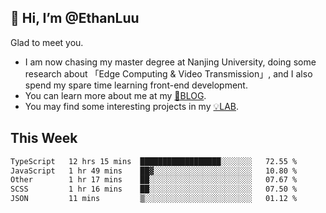 ## 👋 Hi, I’m @EthanLuu

Glad to meet you.

- I am now chasing my master degree at Nanjing University, doing some research about 「Edge Computing & Video Transmission」, and I also spend my spare time learning front-end development.
- You can learn more about me at my [📝BLOG](https://blog.ethanloo.cn).
- You may find some interesting projects in my [💡LAB](https://lab.ethanloo.cn).

## This Week
<!--START_SECTION:waka-->

```txt
TypeScript   12 hrs 15 mins  ██████████████████░░░░░░░   72.55 %
JavaScript   1 hr 49 mins    ██▓░░░░░░░░░░░░░░░░░░░░░░   10.80 %
Other        1 hr 17 mins    ██░░░░░░░░░░░░░░░░░░░░░░░   07.67 %
SCSS         1 hr 16 mins    ██░░░░░░░░░░░░░░░░░░░░░░░   07.50 %
JSON         11 mins         ▒░░░░░░░░░░░░░░░░░░░░░░░░   01.12 %
```

<!--END_SECTION:waka-->
